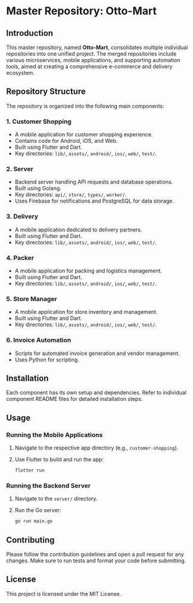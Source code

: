 # Master Repository: Otto-Mart

## Introduction

This master repository, named **Otto-Mart**, consolidates multiple individual repositories into one unified project. The merged repositories include various microservices, mobile applications, and supporting automation tools, aimed at creating a comprehensive e-commerce and delivery ecosystem.

## Repository Structure

The repository is organized into the following main components:

### 1. Customer Shopping

* A mobile application for customer shopping experience.
* Contains code for Android, iOS, and Web.
* Built using Flutter and Dart.
* Key directories: `lib/`, `assets/`, `android/`, `ios/`, `web/`, `test/`.

### 2. Server

* Backend server handling API requests and database operations.
* Built using Golang.
* Key directories: `api/`, `store/`, `types/`, `worker/`.
* Uses Firebase for notifications and PostgreSQL for data storage.

### 3. Delivery

* A mobile application dedicated to delivery partners.
* Built using Flutter and Dart.
* Key directories: `lib/`, `assets/`, `android/`, `ios/`, `web/`, `test/`.

### 4. Packer

* A mobile application for packing and logistics management.
* Built using Flutter and Dart.
* Key directories: `lib/`, `assets/`, `android/`, `ios/`, `web/`, `test/`.

### 5. Store Manager

* A mobile application for store inventory and management.
* Built using Flutter and Dart.
* Key directories: `lib/`, `assets/`, `android/`, `ios/`, `web/`, `test/`.

### 6. Invoice Automation

* Scripts for automated invoice generation and vendor management.
* Uses Python for scripting.

## Installation

Each component has its own setup and dependencies. Refer to individual component README files for detailed installation steps.

## Usage

### Running the Mobile Applications

1. Navigate to the respective app directory (e.g., `customer-shopping`).
2. Use Flutter to build and run the app:

   ```bash
   flutter run
   ```

### Running the Backend Server

1. Navigate to the `server/` directory.
2. Run the Go server:

   ```bash
   go run main.go
   ```

## Contributing

Please follow the contribution guidelines and open a pull request for any changes. Make sure to run tests and format your code before submitting.

## License

This project is licensed under the MIT License.
